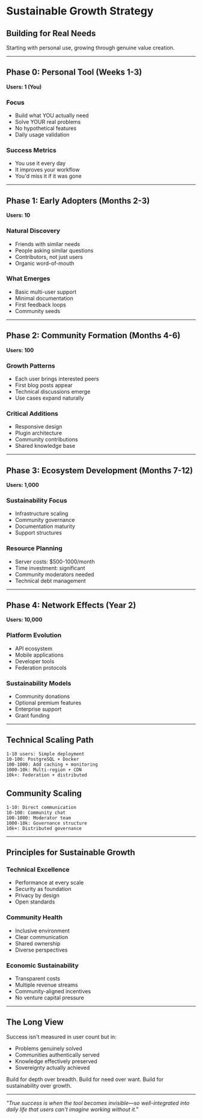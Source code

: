 # Sustainable Growth Strategy

## Building for Real Needs

Starting with personal use, growing through genuine value creation.

---

## Phase 0: Personal Tool (Weeks 1-3)
**Users: 1 (You)**

### Focus
- Build what YOU actually need
- Solve YOUR real problems
- No hypothetical features
- Daily usage validation

### Success Metrics
- You use it every day
- It improves your workflow
- You'd miss it if it was gone

---

## Phase 1: Early Adopters (Months 2-3)
**Users: 10**

### Natural Discovery
- Friends with similar needs
- People asking similar questions
- Contributors, not just users
- Organic word-of-mouth

### What Emerges
- Basic multi-user support
- Minimal documentation
- First feedback loops
- Community seeds

---

## Phase 2: Community Formation (Months 4-6)
**Users: 100**

### Growth Patterns
- Each user brings interested peers
- First blog posts appear
- Technical discussions emerge
- Use cases expand naturally

### Critical Additions
- Responsive design
- Plugin architecture
- Community contributions
- Shared knowledge base

---

## Phase 3: Ecosystem Development (Months 7-12)
**Users: 1,000**

### Sustainability Focus
- Infrastructure scaling
- Community governance
- Documentation maturity
- Support structures

### Resource Planning
- Server costs: $500-1000/month
- Time investment: significant
- Community moderators needed
- Technical debt management

---

## Phase 4: Network Effects (Year 2)
**Users: 10,000**

### Platform Evolution
- API ecosystem
- Mobile applications
- Developer tools
- Federation protocols

### Sustainability Models
- Community donations
- Optional premium features
- Enterprise support
- Grant funding

---

## Technical Scaling Path

```
1-10 users: Simple deployment
10-100: PostgreSQL + Docker
100-1000: Add caching + monitoring
1000-10k: Multi-region + CDN
10k+: Federation + distributed
```

## Community Scaling

```
1-10: Direct communication
10-100: Community chat
100-1000: Moderator team
1000-10k: Governance structure
10k+: Distributed governance
```

---

## Principles for Sustainable Growth

### Technical Excellence
- Performance at every scale
- Security as foundation
- Privacy by design
- Open standards

### Community Health
- Inclusive environment
- Clear communication
- Shared ownership
- Diverse perspectives

### Economic Sustainability
- Transparent costs
- Multiple revenue streams
- Community-aligned incentives
- No venture capital pressure

---

## The Long View

Success isn't measured in user count but in:
- Problems genuinely solved
- Communities authentically served
- Knowledge effectively preserved
- Sovereignty actually achieved

Build for depth over breadth.
Build for need over want.
Build for sustainability over growth.

---

*"True success is when the tool becomes invisible—so well-integrated into daily life that users can't imagine working without it."*